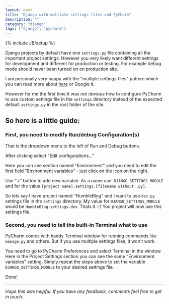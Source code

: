 ```yaml
---
layout: post
title: "Django with multiple settings files and PyCharm"
description: ""
category: "django"
tags: ["django", "pycharm"]
---
```

{% include JB/setup %}

Django projects by default have one `settings.py` file containing all the important project settings. However you very likely want different settings for development and different for production or testing. For example debug mode should never been turned on on production site.

I am personally very happy with the "multiple settings files" pattern which you can read more about [here](https://simpleisbetterthancomplex.com/tips/2017/07/03/django-tip-20-working-with-multiple-settings-modules.html) or Google it.

However for me the first time it was not _obvious_ how to configure PyCharm to use custom settings file in the `settings` directory instead of the expected default `settings.py` in the root folder of the site.

## So here is a little guide:

### First, you need to modify Run/debug Configuration(s)

That is the dropdown menu to the left of Run and Debug buttons.

After clicking select "Edit configurations..."

Here you can see section named "Environment" and you need to edit the first field "Environment variables" - just click on the icon on the right.

Use "+" button to add new variable. As a name use: `DJANGO_SETTINGS_MODULE` and for the value `[project name].settings.[filename without .py]`. 

So lets say I have project named "HumbleBlog" and I want to use `dev.py` settings file in the `settings` directory. My value for `DJANGO_SETTINGS_MODULE` would be `HumbleBlog.settings.dev`. Thats it :-) You project will now use this settings file.

### Second, you need to tell the built-in Terminal what to use

PyCharm comes with handy Terminal window for running commands like `manage.py` and others. But if you use multiple settings files, it won't work. 

You need to go to PyCharm Preferences and select Terminal in the window. Here in the Project Settings section you can see the same "Environment variables" setting. Simply repeat the steps above to set the variable `DJANGO_SETTINGS_MODULE` to your desired settings file.

Done!

--- 

_Hope this was helpful. If you have any feedback, comments feel free to get in touch._